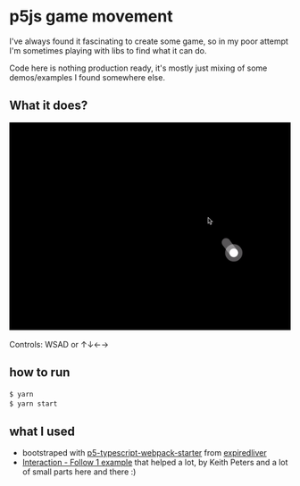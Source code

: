 # p5js game movement

I've always found it fascinating to create some game, so in my poor attempt I'm sometimes playing with libs to find what it can do.

Code here is nothing production ready, it's mostly just mixing of some demos/examples I found somewhere else.
 
## What it does?

![](example.gif) 
 
Controls: WSAD or ↑↓←→
 
## how to run

```bash
$ yarn
$ yarn start
```

## what I used

- bootstraped with [p5-typescript-webpack-starter](https://github.com/expiredliver/p5-typescript-webpack-starter) from [expiredliver](https://github.com/expiredliver)
- [Interaction - Follow 1 example](https://p5js.org/examples/interaction-follow-1.html) that helped a lot, by Keith Peters
and a lot of small parts here and there :)